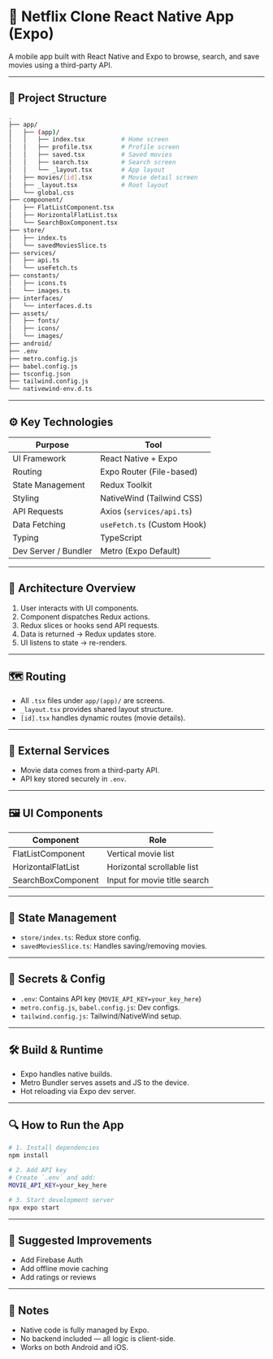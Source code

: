
# 📱 Netflix Clone React Native App (Expo)

A mobile app built with React Native and Expo to browse, search, and save movies using a third-party API.

---

## 🧱 Project Structure
```bash
.
├── app/
│   ├── (app)/
│   │   ├── index.tsx          # Home screen
│   │   ├── profile.tsx        # Profile screen
│   │   ├── saved.tsx          # Saved movies
│   │   ├── search.tsx         # Search screen
│   │   └── _layout.tsx        # App layout
│   ├── movies/[id].tsx        # Movie detail screen
│   ├── _layout.tsx            # Root layout
│   └── global.css
├── compoonent/
│   ├── FlatListComponent.tsx
│   ├── HorizontalFlatList.tsx
│   └── SearchBoxComponent.tsx
├── store/
│   ├── index.ts
│   └── savedMoviesSlice.ts
├── services/
│   ├── api.ts
│   └── useFetch.ts
├── constants/
│   ├── icons.ts
│   └── images.ts
├── interfaces/
│   └── interfaces.d.ts
├── assets/
│   ├── fonts/
│   ├── icons/
│   └── images/
├── android/
├── .env
├── metro.config.js
├── babel.config.js
├── tsconfig.json
├── tailwind.config.js
└── nativewind-env.d.ts
```

---

## ⚙️ Key Technologies

| Purpose              | Tool                          |
|----------------------|-------------------------------|
| UI Framework         | React Native + Expo           |
| Routing              | Expo Router (File-based)      |
| State Management     | Redux Toolkit                 |
| Styling              | NativeWind (Tailwind CSS)     |
| API Requests         | Axios (`services/api.ts`)     |
| Data Fetching        | `useFetch.ts` (Custom Hook)   |
| Typing               | TypeScript                    |
| Dev Server / Bundler | Metro (Expo Default)          |

---

## 🧠 Architecture Overview

1. User interacts with UI components.
2. Component dispatches Redux actions.
3. Redux slices or hooks send API requests.
4. Data is returned → Redux updates store.
5. UI listens to state → re-renders.

---

## 🗺️ Routing

- All `.tsx` files under `app/(app)/` are screens.
- `_layout.tsx` provides shared layout structure.
- `[id].tsx` handles dynamic routes (movie details).

---

## 📡 External Services

- Movie data comes from a third-party API.
- API key stored securely in `.env`.

---

## 🖼️ UI Components

| Component             | Role                                  |
|-----------------------|---------------------------------------|
| FlatListComponent     | Vertical movie list                   |
| HorizontalFlatList    | Horizontal scrollable list            |
| SearchBoxComponent    | Input for movie title search          |

---

## 🧬 State Management

- `store/index.ts`: Redux store config.
- `savedMoviesSlice.ts`: Handles saving/removing movies.

---

## 🔐 Secrets & Config

- `.env`: Contains API key (`MOVIE_API_KEY=your_key_here`)
- `metro.config.js`, `babel.config.js`: Dev configs.
- `tailwind.config.js`: Tailwind/NativeWind setup.

---

## 🛠️ Build & Runtime

- Expo handles native builds.
- Metro Bundler serves assets and JS to the device.
- Hot reloading via Expo dev server.

---

## 🔍 How to Run the App

```bash
# 1. Install dependencies
npm install

# 2. Add API key
# Create `.env` and add:
MOVIE_API_KEY=your_key_here

# 3. Start development server
npx expo start
```

---

## 🔄 Suggested Improvements

- Add Firebase Auth
- Add offline movie caching
- Add ratings or reviews

---

## 📌 Notes

- Native code is fully managed by Expo.
- No backend included — all logic is client-side.
- Works on both Android and iOS.
